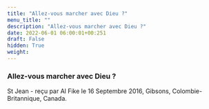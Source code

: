```yaml
---
title: "Allez-vous marcher avec Dieu ?"
menu_title: ""
description: "Allez-vous marcher avec Dieu ?"
date: 2022-06-01 06:00:01+00:251
draft: False
hidden: True
weight:
---
```

### Allez-vous marcher avec Dieu ?

St Jean - reçu par Al Fike le 16 Septembre 2016, Gibsons, Colombie-Britannique, Canada.



